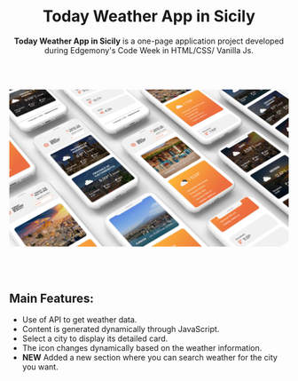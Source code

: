 <h1 align="center">Today Weather App in Sicily</h1>

<p align="center"><strong>Today Weather App in Sicily</strong> is a one-page application project developed during Edgemony's Code Week in HTML/CSS/ Vanilla Js.</p>
<br><br>

![Today Weather App in Sicily](img/today-weather-app-mockup.jpg)

<br><br>
<h2>Main Features:</h2>

- Use of API to get weather data.
- Content is generated dynamically through JavaScript.
- Select a city to display its detailed card. 
- The icon changes dynamically based on the weather information.
- **NEW** Added a new section where you can search weather for the city you want.

